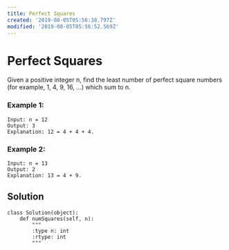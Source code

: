 ```yaml
---
title: Perfect Squares
created: '2019-08-05T05:56:38.797Z'
modified: '2019-08-05T05:56:52.569Z'
---
```


# Perfect Squares


Given a positive integer n, find the least number of perfect square numbers (for example, 1, 4, 9, 16, ...) which sum to n.

### Example 1:

```
Input: n = 12
Output: 3
Explanation: 12 = 4 + 4 + 4.
```

### Example 2:

```
Input: n = 13
Output: 2
Explanation: 13 = 4 + 9.
```

## Solution

```
class Solution(object):
    def numSquares(self, n):
        """
        :type n: int
        :rtype: int
        """
```
